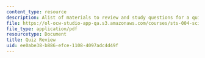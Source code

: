 ```yaml
---
content_type: resource
description: Alist of materials to review and study questions for a quiz.
file: https://ol-ocw-studio-app-qa.s3.amazonaws.com/courses/sts-004-science-technology-world-fall-2013/ee0abe38b886efce11084097adc4d49f_MITSTS_004F13_quizprep.pdf
file_type: application/pdf
resourcetype: Document
title: Quiz Review
uid: ee0abe38-b886-efce-1108-4097adc4d49f
---
```

